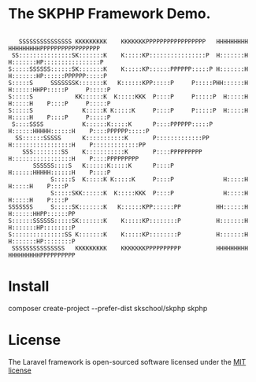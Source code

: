 # The SKPHP Framework Demo.
<pre><code>
   SSSSSSSSSSSSSSS KKKKKKKKK    KKKKKKKPPPPPPPPPPPPPPPPP   HHHHHHHHH     HHHHHHHHHPPPPPPPPPPPPPPPPP   
 SS:::::::::::::::SK:::::::K    K:::::KP::::::::::::::::P  H:::::::H     H:::::::HP::::::::::::::::P  
S:::::SSSSSS::::::SK:::::::K    K:::::KP::::::PPPPPP:::::P H:::::::H     H:::::::HP::::::PPPPPP:::::P 
S:::::S     SSSSSSSK:::::::K   K::::::KPP:::::P     P:::::PHH::::::H     H::::::HHPP:::::P     P:::::P
S:::::S            KK::::::K  K:::::KKK  P::::P     P:::::P  H:::::H     H:::::H    P::::P     P:::::P
S:::::S              K:::::K K:::::K     P::::P     P:::::P  H:::::H     H:::::H    P::::P     P:::::P
 S::::SSSS           K::::::K:::::K      P::::PPPPPP:::::P   H::::::HHHHH::::::H    P::::PPPPPP:::::P 
  SS::::::SSSSS      K:::::::::::K       P:::::::::::::PP    H:::::::::::::::::H    P:::::::::::::PP  
    SSS::::::::SS    K:::::::::::K       P::::PPPPPPPPP      H:::::::::::::::::H    P::::PPPPPPPPP    
       SSSSSS::::S   K::::::K:::::K      P::::P              H::::::HHHHH::::::H    P::::P            
            S:::::S  K:::::K K:::::K     P::::P              H:::::H     H:::::H    P::::P            
            S:::::SKK::::::K  K:::::KKK  P::::P              H:::::H     H:::::H    P::::P            
SSSSSSS     S:::::SK:::::::K   K::::::KPP::::::PP          HH::::::H     H::::::HHPP::::::PP          
S::::::SSSSSS:::::SK:::::::K    K:::::KP::::::::P          H:::::::H     H:::::::HP::::::::P          
S:::::::::::::::SS K:::::::K    K:::::KP::::::::P          H:::::::H     H:::::::HP::::::::P          
 SSSSSSSSSSSSSSS   KKKKKKKKK    KKKKKKKPPPPPPPPPP          HHHHHHHHH     HHHHHHHHHPPPPPPPPPP           
</code></pre>

# Install
composer create-project --prefer-dist skschool/skphp skphp

# License

The Laravel framework is open-sourced software licensed under the <a href="http://opensource.org/licenses/MIT">MIT license</a>
